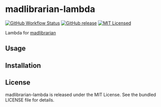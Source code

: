 madlibrarian-lambda
=========

[![GitHub Workflow Status](https://img.shields.io/actions/github/workflow/status/akerl/madlibrarian-lambda/build.yml?branch=main)](https://github.com/akerl/madlibrarian-lambda/actions)
[![GitHub release](https://img.shields.io/github/release/akerl/madlibrarian-lambda.svg)](https://github.com/akerl/madlibrarian-lambda/releases)
[![MIT Licensed](https://img.shields.io/badge/license-MIT-green.svg)](https://tldrlegal.com/license/mit-license)

Lambda for [madlibrarian](https://github.com/akerl/madlibrarian)

## Usage

## Installation

## License

madlibrarian-lambda is released under the MIT License. See the bundled LICENSE file for details.
